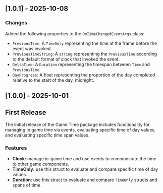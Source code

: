 ## [1.0.1] - 2025-10-08

### Changes

Added the following properties to the `OnTimeChangedEventArgs` class:

- `PreviousTime`: A `TimeOnly` representing the time at the frame before the event was invoked.
- `PreviousTimeString`: A `string` representing the `PreviousTime` according to the default format of
clock that invoked the event.
- `DeltaTime`: A `Duration` representing the timespan between `Time` and `PreviousTime`.
- `DayProgress`: A float representing the proportion of the day completed relative to the start of the day, midnight.

## [1.0.0] - 2025-10-01

## First Release

The initial release of the Game Time package includes functionality for managing in game time via events,
evaluating specific time of day values, and evaluating specific time span values.

### Features

- **Clock:** manage in-game time and use events to communicate the time to other game components.
- **TimeOnly:** use this struct to evaluate and compare specific time of day values.
- **Duration**: use this struct to evaluate and compare ```TimeOnly``` structs and spans of time.